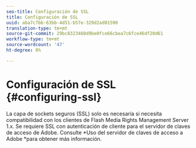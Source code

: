 ```yaml
---
seo-title: Configuración de SSL
title: Configuración de SSL
uuid: aba7c7bb-63bb-4d51-b57e-329d2ad01590
translation-type: tm+mt
source-git-commit: 29bc8323460d9be0fce66cbea7c6fce46df20d61
workflow-type: tm+mt
source-wordcount: '47'
ht-degree: 0%

---
```



# Configuración de SSL {#configuring-ssl}

La capa de sockets seguros (SSL) solo es necesaria si necesita compatibilidad con los clientes de Flash Media Rights Management Server 1.x. Se requiere SSL con autenticación de cliente para el servidor de claves de acceso de Adobe. Consulte *Uso del servidor de claves de acceso a Adobe *para obtener más información.
